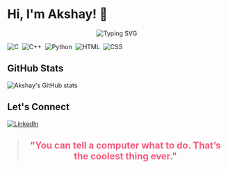 # Hi, I'm Akshay! 👋

<p align="center">
  <img src="https://readme-typing-svg.herokuapp.com?font=Fira+Code&size=25&duration=3000&pause=1000&color=36BCF7&center=true&vCenter=true&width=600&lines=Code.+Create.+Collaborate.;Open+Source+Explorer;Tech+Enthusiast;Programming+my+thoughts" alt="Typing SVG" />
</p>

![C](https://img.shields.io/badge/-C-05122A?style=flat&logo=c&logoColor=A8B9CC)&nbsp;
![C++](https://img.shields.io/badge/-C++-05122A?style=flat&logo=c%2B%2B&logoColor=00599C)&nbsp;
![Python](https://img.shields.io/badge/-Python-05122A?style=flat&logo=python)&nbsp;
![HTML](https://img.shields.io/badge/-HTML-05122A?style=flat&logo=html5)&nbsp;
![CSS](https://img.shields.io/badge/-CSS-05122A?style=flat&logo=css3&logoColor=1572B6)&nbsp;

## GitHub Stats

![Akshay's GitHub stats](https://github-readme-stats.vercel.app/api?username=akshaymina&show_icons=true&hide=prs&hide_title=true&include_all_commits=true&count_private=true&theme=radical)

## Let's Connect

[![LinkedIn](https://img.shields.io/badge/-LinkedIn-0077B5?style=flat&logo=linkedin&logoColor=white)](https://www.linkedin.com/in/akm47/)

<div align="center">
  
   > <h2 style="color:#F75C7E;">"You can tell a computer what to do. That’s the coolest thing ever."</h2>
  
</div>
